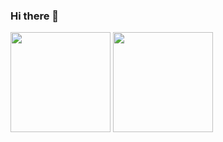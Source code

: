 ### Hi there 👋

<img height="160em" src="https://github-readme-stats.vercel.app/api?username=Everson Henrique&show_icons=true&theme=dark&include_all_commits=false&count_private=true"/>
<img height="160em" src="https://github-readme-stats.vercel.app/api/top-langs/?username=Everson Henrique&layout=compact&langs_count=7&theme=dark"/>

<!--
**EversonHenr1/EversonHenr1** is a ✨ _special_ ✨ repository because its `README.md` (this file) appears on your GitHub profile.

Here are some ideas to get you started:

- 🔭 I’m currently working on ...
- 🌱 I’m currently learning ...
- 👯 I’m looking to collaborate on ...
- 🤔 I’m looking for help with ...
- 💬 Ask me about ...
- 📫 How to reach me: ...
- 😄 Pronouns: ...
- ⚡ Fun fact: ...
-->
